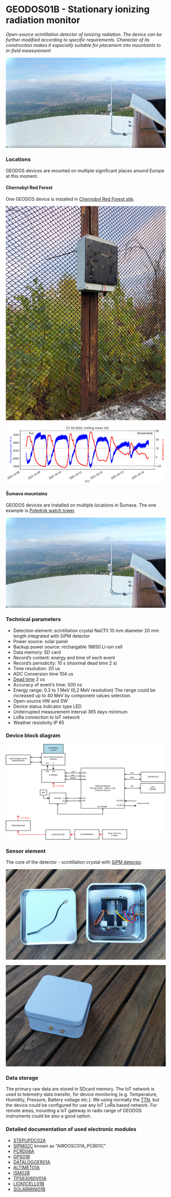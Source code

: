 # GEODOS01B - Stationary ionizing radiation monitor

*Open-source scintillation detector of ionizing radiation. The device can be further modified according to specific requirements. Character of its construction makes it especially suitable for placement into mountaints to in-field measurement*

![GEODOS01A Installed on Polednik site](/doc/src/img/GEODOS_Polednik_site.jpg)

### Locations

GEODOS devices are mounted on multiple significant places around Europe at this moment.

#### Chernobyl Red Forest

One GEODOS device is installed in [Chernobyl Red Forest site](https://en.wikipedia.org/wiki/Red_Forest).

![GEODOS01A Installed in Chernobyl Red Forest site](/doc/src/img/GEODOS_Chernobyl_redforest_site.jpg "GEODOS01A Installed in Chernobyl Red Forest site")

![GEODOS01A raw data before temperature compensation](/doc/src/img/GEODOS_chernobyl_graph.png)

#### Šumava mountains

GEODOS devices are installed on multiple locations in Šumava. The one example is [Polednik watch tower](https://cs.wikipedia.org/wiki/Poledn%C3%ADk_(%C5%A0umava)).

![GEODOS01A Installed on Polednik site](/doc/src/img/GEODOS_Polednik_site.jpg)

### Technical parameters

* Detection element: scintillation crystal NaI(Tl) 10 mm diameter 20 mm length integrated with SiPM detector
* Power source: solar panel
* Backup power source: rechargable 18650 Li-ion cell
* Data memory: SD card
* Record’s content: energy and time of each event
* Record’s periodicity: 10 s (maximal dead time 2 s)
* Time resolution: 20 us
* ADC Conversion time 104 us 
* [Dead time](https://en.wikipedia.org/wiki/Dead_time) 2 us
* Accuracy of event’s time: 500 ns
* Energy range: 0.3 to 1 MeV (0,2 MeV resolution) The range could be increased up to 40 MeV by component values selection. 
* Open-source HW and SW
* Device status indicator type LED
* Uniterrupted measurement interval 365 days minimum
* LoRa connection to IoT network
* Weather resistivity IP 65


### Device block diagram

![GEODOS01A block diagram](hw/sch_pcb/GEODOS01B_block.png)

### Sensor element

The core of the detector  - scintillation crystal with [SiPM detector](https://en.wikipedia.org/wiki/Silicon_photomultiplier).

![Scintillation detector in box](/doc/src/img/GEODOS01A_sensor.jpg)

![Scintillation detector housing](/doc/src/img/GEODOS01A_sensor_box.jpg)

### Data storage

The primary raw data are stored in SDcard memory. The IoT network is used to telemetry data transfer, for device monitoring (e.g. Temperature, Humidity, Pressure, Battery voltage etc.).  We using normally the [TTN](https://www.thethingsnetwork.org/), but the device could be configured for use any IoT LoRa based network.
For remote areas, mounting a IoT gateway in radio range of GEODOS instruments could be also a good option.

### Detailed documentation of used electronic modules

* [STEPUPDC02A](https://github.com/mlab-modules/STEPUPDC02)
* [SIPM02C](https://github.com/mlab-modules/SIPM02) known as "AIRDOSC01A_PCB01C"
* [PCRD06A](https://github.com/mlab-modules/PCRD06)
* [GPS01B](https://www.mlab.cz/module/GPS01B)
* [DATALOGGER01A](http://mlab.cz/module/DATALOGGER01A)
* [ALTIMET01A](https://github.com/mlab-modules/ALTIMET01)
* [ISM02B](https://github.com/mlab-modules/ISM02)
* [TPS63060V01A](https://github.com/mlab-modules/TPS63060V01)
* [LION1CELL01B](https://github.com/mlab-modules/LION1CELL01)
* [SOLARMINI01B](https://github.com/mlab-modules/SOLARMINI01)
